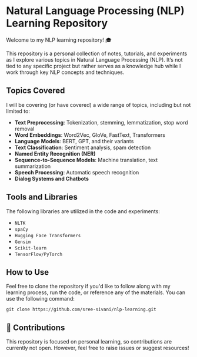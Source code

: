 
# Natural Language Processing (NLP) Learning Repository

Welcome to my NLP learning repository! 🎓

This repository is a personal collection of notes, tutorials, and experiments as I explore various topics in Natural Language Processing (NLP). It’s not tied to any specific project but rather serves as a knowledge hub while I work through key NLP concepts and techniques.

##  Topics Covered
I will be covering (or have covered) a wide range of topics, including but not limited to:
- **Text Preprocessing**: Tokenization, stemming, lemmatization, stop word removal
- **Word Embeddings**: Word2Vec, GloVe, FastText, Transformers
- **Language Models**: BERT, GPT, and their variants
- **Text Classification**: Sentiment analysis, spam detection
- **Named Entity Recognition (NER)**
- **Sequence-to-Sequence Models**: Machine translation, text summarization
- **Speech Processing**: Automatic speech recognition
- **Dialog Systems and Chatbots**

##  Tools and Libraries
The following libraries are utilized in the code and experiments:
- `NLTK`
- `spaCy`
- `Hugging Face Transformers`
- `Gensim`
- `Scikit-learn`
- `TensorFlow/PyTorch`

##  How to Use
Feel free to clone the repository if you'd like to follow along with my learning process, run the code, or reference any of the materials. You can use the following command:
```
git clone https://github.com/sree-sivani/nlp-learning.git
```

## 📝 Contributions
This repository is focused on personal learning, so contributions are currently not open. However, feel free to raise issues or suggest resources!



